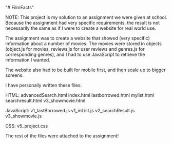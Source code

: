 "# FilmFacts" 

NOTE: This project is my solution to an assignment we were given at school. Because the assignment had very specific requirements, the result is not necessarily the same as if I were to create a website for real world use.

The assignment was to create a website that showed (very specific) information about a number of movies. The movies were stored in objects (object.js for movies, reviews.js for user reviews and genres.js for corresponding genres), and I had to use JavaScript to retrieve the information I wanted.

The website also had to be built for mobile first, and then scale up to bigger screens.

I have personally written these files:

HTML:
advancedSearch.html
index.html
lastborrowed.html
mylist.html
searchresult.html
v3_showmovie.html

JavaScript:
v1_lastBorrowed.js
v1_mList.js
v2_searchResult.js
v3_showmovie.js

CSS:
v5_project.css

The rest of the files were attached to the assignment!

